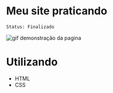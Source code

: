 # Meu site praticando
```
Status: Finalizado
```
![gif demonstração da pagina](https://github.com/BrunoDMO/alura-treinando-site/assets/119974649/6fb3b473-1113-4caa-af60-68310fb328b8)

# Utilizando
* HTML
* CSS
